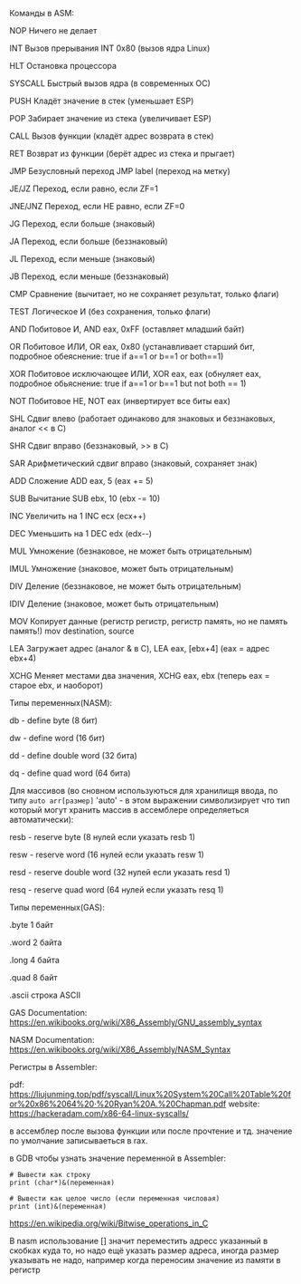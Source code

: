 Команды в ASM:

NOP Ничего не делает 

INT Вызов прерывания INT 0x80 (вызов ядра Linux)

HLT Остановка процессора

SYSCALL Быстрый вызов ядра (в современных ОС)

PUSH Кладёт значение в стек (уменьшает ESP) 

POP Забирает значение из стека (увеличивает ESP) 

CALL Вызов функции (кладёт адрес возврата в стек)

RET Возврат из функции (берёт адрес из стека и прыгает)

JMP Безусловный переход JMP label (переход на метку)

JE/JZ Переход, если равно, если ZF=1 

JNE/JNZ Переход, если НЕ равно, если ZF=0 

JG Переход, если больше (знаковый)

JA Переход, если больше (беззнаковый) 

JL Переход, если меньше (знаковый) 

JB Переход, если меньше (беззнаковый) 

CMP Сравнение (вычитает, но не сохраняет результат, только флаги)

TEST Логическое И (без сохранения, только флаги)

AND Побитовое И, AND eax, 0xFF (оставляет младший байт)

OR Побитовое ИЛИ, OR eax, 0x80 (устанавливает старший бит, подробное обеяснение: true if a==1 or b==1 or both==1)

XOR Побитовое исключающее ИЛИ, XOR eax, eax (обнуляет eax, подробное обьяснение: true if a==1 or b==1 but not both == 1)

NOT Побитовое НЕ, NOT eax (инвертирует все биты eax)

SHL Сдвиг влево (работает одинаково для знаковых и беззнаковых, аналог << в C)

SHR Сдвиг вправо (беззнаковый, >> в C)

SAR Арифметический сдвиг вправо (знаковый, сохраняет знак)

ADD Сложение         ADD eax, 5 (eax += 5)

SUB Вычитание          SUB ebx, 10 (ebx -= 10)

INC      Увеличить на 1  INC ecx (ecx++)

DEC Уменьшить на 1  DEC edx (edx--)

MUL Умножение (безнаковое, не может быть отрицательным)

IMUL Умножение (знаковое, может быть отрицательным)

DIV        Деление (беззнаковое, не может быть отрицательным)

IDIV  Деление (знаковое, может быть отрицательным)

MOV Копирует данные (регистр регистр, регистр память, но не память память!) mov destination, source

LEA Загружает адрес (аналог & в C), LEA eax, [ebx+4] (eax = адрес ebx+4)

XCHG Меняет местами два значения, XCHG eax, ebx (теперь eax = старое ebx, и наоборот)

Типы переменных(NASM):

db - define byte (8 бит)

dw - define word (16 бит)

dd - define double word (32 бита)

dq - define quad word (64 бита)

Для массивов (во сновном используються для хранилищя ввода, по типу `auto arr[размер]` 'auto' - в этом выражении символизирует что тип который могут хранить массив в ассемблере определяеться автоматически):

resb - reserve byte (8 нулей если указать resb 1)

resw -  reserve word (16 нулей если указать resw 1)

resd -  reserve double word (32 нулей если указать resd 1)

resq -  reserve quad word (64 нулей если указать resq 1)

Типы переменных(GAS):

.byte 1 байт

.word 2 байта

.long 4 байта

.quad 8 байт

.ascii    строка ASCII

GAS Documentation: https://en.wikibooks.org/wiki/X86_Assembly/GNU_assembly_syntax

NASM Documentation: https://en.wikibooks.org/wiki/X86_Assembly/NASM_Syntax

Регистры в Assembler:

pdf: https://liujunming.top/pdf/syscall/Linux%20System%20Call%20Table%20for%20x86%2064%20·%20Ryan%20A.%20Chapman.pdf
website: https://hackeradam.com/x86-64-linux-syscalls/

в ассемблер после вызова функции или после прочтение и тд. значение по умолчание записываеться в rax.

в GDB чтобы узнать значение переменной в Assembler:
```
# Вывести как строку
print (char*)&(переменная)

# Вывести как целое число (если переменная числовая)
print (int)&(переменная)
```

https://en.wikipedia.org/wiki/Bitwise_operations_in_C

В nasm использование [] значит переместить адресс указанный в скобках куда то, но надо ещё указать размер адреса, иногда размер указывать не надо, например когда переносим значение из памяти в регистр
